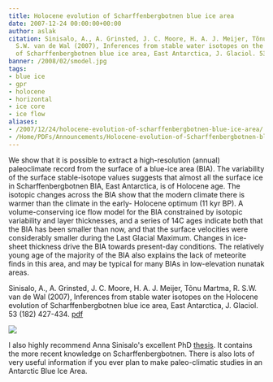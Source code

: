 ```yaml
---
title: Holocene evolution of Scharffenbergbotnen blue ice area
date: 2007-12-24 00:00:00+00:00
author: aslak
citation: Sinisalo, A., A. Grinsted, J. C. Moore, H. A. J. Meijer, Tõnu Martma, R.
  S.W. van de Wal (2007), Inferences from stable water isotopes on the Holocene evolution
  of Scharffenbergbotnen blue ice area, East Antarctica, J. Glaciol. 53 (182) 427-434.
banner: /2008/02/smodel.jpg
tags:
- blue ice
- gpr
- holocene
- horizontal
- ice core
- ice flow
aliases:
- /2007/12/24/holocene-evolution-of-scharffenbergbotnen-blue-ice-area/
- /Home/PDFs/Announcements/Holocene-evolution-of-Scharffenbergbotnen-blue-ice-area
---
```


We show that it is possible to extract a high-resolution (annual) paleoclimate record from the surface of a blue-ice area (BIA). The variability of the surface stable-isotope values suggests that almost all the surface ice in Scharffenbergbotnen BIA, East Antarctica, is of Holocene age. <!--more--> The isotopic changes across the BIA show that the modern climate there is warmer than the climate in the early- Holocene optimum (11 kyr BP). A volume-conserving ice flow model for the BIA constrained by isotopic variability and layer thicknesses, and a series of 14C ages indicate both that the BIA has been smaller than now, and that the surface velocities were considerably smaller during the Last Glacial Maximum. Changes in ice-sheet thickness drive the BIA towards present-day conditions. The relatively young age of the majority of the BIA also explains the lack of meteorite finds in this area, and may be typical for many BIAs in low-elevation nunatak areas.

Sinisalo, A., A. Grinsted, J. C. Moore, H. A. J. Meijer, Tõnu Martma, R. S.W. van de Wal (2007), Inferences from stable water isotopes on the Holocene evolution of Scharffenbergbotnen blue ice area, East Antarctica, J. Glaciol. 53 (182) 427-434. [pdf](/pdf/Sinisalo-Jglac07-SBB-holocene-evolution.pdf)

![](/publication/2007/sbbmap.jpg)

I also highly recommend Anna Sinisalo's excellent PhD [thesis](http://www.ulapland.fi/home/hkunta/jmoore/pdfs/Sinisalo_PhDthesis.pdf). It contains the more recent knowledge on Scharffenbergbotnen. There is also lots of very useful information if you ever plan to make paleo-climatic studies in an Antarctic Blue Ice Area.
